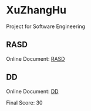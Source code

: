 # XuZhangHu
Project for Software Engineering

## RASD
Online Document: [RASD](https://docs.google.com/document/d/1WcIE60PjyaFA4a8khwW7EkJ49x0FPYCroE8T1QLYgqU/edit?usp=sharing)

## DD
Online Document: [DD](https://docs.google.com/document/d/1MhkGjzzMFD5CNa9obhtTNiB1Kz-LZABE8hbFxKP6Cds/edit?usp=sharing)


Final Score: 30
